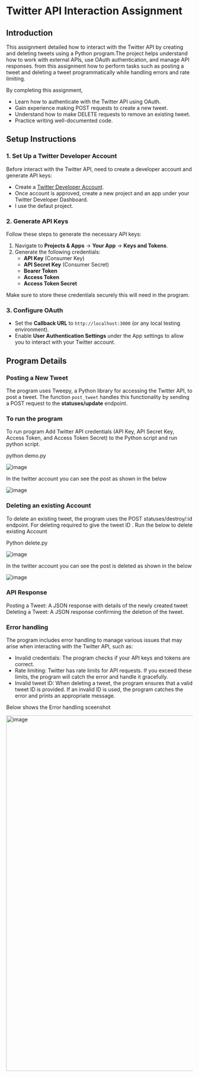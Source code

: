 # Twitter API Interaction Assignment

## Introduction
This assignment detailed how to interact with the Twitter API by creating and deleting tweets using a Python program.The project helps  understand how to work with external APIs, use OAuth authentication, and manage API responses. from this assignment how to perform tasks such as posting a tweet and deleting a tweet programmatically while handling errors and rate limiting.

By completing this assignment,
- Learn how to authenticate with the Twitter API using OAuth.
- Gain experience making POST requests to create a new tweet.
- Understand how to make DELETE requests to remove an existing tweet.
- Practice writing well-documented code.
  
## Setup Instructions

### 1. Set Up a Twitter Developer Account
Before interact with the Twitter API, need to create a developer account and generate API keys:
- Create a [Twitter Developer Account](https://developer.twitter.com/).
- Once  account is approved, create a new project and an app under your Twitter Developer Dashboard.
- I use the defaut project.
  
### 2. Generate API Keys
Follow these steps to generate the necessary API keys:
1. Navigate to **Projects & Apps** → **Your App** → **Keys and Tokens**.
2. Generate the following credentials:
   - **API Key** (Consumer Key)
   - **API Secret Key** (Consumer Secret)
   - **Bearer Token**
   - **Access Token**
   - **Access Token Secret**

Make sure to store these credentials securely this  will need  in the program.

### 3. Configure OAuth
- Set the **Callback URL** to `http://localhost:3000` (or any local testing environment).
- Enable **User Authentication Settings** under the App settings to allow you to interact with your Twitter account.

## Program Details

### Posting a New Tweet
The program uses Tweepy, a Python library for accessing the Twitter API, to post a tweet. The function `post_tweet` handles this functionality by sending a POST request to the **statuses/update** endpoint.

### To run the program 
To run program Add  Twitter API credentials (API Key, API Secret Key, Access Token, and Access Token Secret) to the Python script and run python script.

python demo.py

![image](https://github.com/user-attachments/assets/a43560c2-15b5-4766-b31a-5db32f0b0a31)

In the twitter account you can see the post as shown in the below

![image](https://github.com/user-attachments/assets/07907177-112b-4c2b-a464-eb4916a2bdf5)


### Deleting an existing Account 
To delete an existing tweet, the program uses the POST statuses/destroy/:id endpoint. For deleting required to give the tweet ID .
Run the below to delete existing Account 

Python delete.py

![image](https://github.com/user-attachments/assets/edf88f14-5ec9-4ee8-86f6-2a72e031fc89)

In the twitter account you can see the post is deleted as shown in the below

![image](https://github.com/user-attachments/assets/02b0b174-cedf-4c17-947b-7ce8a8cabeb7)

### API Response 
Posting a Tweet: A JSON response with details of the newly created tweet  
Deleting a Tweet: A JSON response confirming the deletion of the tweet.

### Error handling 
The program includes error handling to manage various issues that may arise when interacting with the Twitter API, such as:

- Invalid credentials: The program checks if your API keys and tokens are correct.
- Rate limiting: Twitter has rate limits for API requests. If you exceed these limits, the program will catch the error and handle it gracefully.
- Invalid tweet ID: When deleting a tweet, the program ensures that a valid tweet ID is provided. If an invalid ID is used, the program catches the error and prints an appropriate message.

Below shows the Error handling sceenshot 

<img width="958" alt="image" src="https://github.com/user-attachments/assets/228af9e9-a8a9-4cf0-9e6b-502c6ad9d252">


